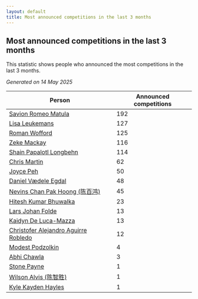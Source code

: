 ```yaml
---
layout: default
title: Most announced competitions in the last 3 months
---
```

## Most announced competitions in the last 3 months
This statistic shows people who announced the most competitions in the last 3 months.

*Generated on 14 May 2025*

| Person | Announced competitions |
| --- | --- |
| [Savion Romeo Matula](https://www.worldcubeassociation.org/persons/2019MATU03) | 192 |
| [Lisa Leukemans](https://www.worldcubeassociation.org/persons/2021LEUK01) | 127 |
| [Roman Wofford](https://www.worldcubeassociation.org/persons/2017WOFF01) | 125 |
| [Zeke Mackay](https://www.worldcubeassociation.org/persons/2015MACK06) | 116 |
| [Shain Papalotl Longbehn](https://www.worldcubeassociation.org/persons/2020LONG05) | 114 |
| [Chris Martin](https://www.worldcubeassociation.org/persons/2013MART03) | 62 |
| [Joyce Peh](https://www.worldcubeassociation.org/persons/2017PEHJ01) | 50 |
| [Daniel Vædele Egdal](https://www.worldcubeassociation.org/persons/2013EGDA01) | 48 |
| [Nevins Chan Pak Hoong (陈百鸿)](https://www.worldcubeassociation.org/persons/2010CHAN20) | 45 |
| [Hitesh Kumar Bhuwalka](https://www.worldcubeassociation.org/persons/2022BHUW01) | 23 |
| [Lars Johan Folde](https://www.worldcubeassociation.org/persons/2018FOLD01) | 13 |
| [Kaidyn De Luca-Mazza](https://www.worldcubeassociation.org/persons/2019LUCA01) | 13 |
| [Christofer Alejandro Aguirre Robledo](https://www.worldcubeassociation.org/persons/2016ROBL05) | 12 |
| [Modest Podzolkin](https://www.worldcubeassociation.org/persons/2017PODZ01) | 4 |
| [Abhi Chawla](https://www.worldcubeassociation.org/persons/2019CHAW01) | 3 |
| [Stone Payne](https://www.worldcubeassociation.org/persons/2018SIMP06) | 1 |
| [Wilson Alvis (陈智胜)](https://www.worldcubeassociation.org/persons/2011ALVI01) | 1 |
| [Kyle Kayden Hayles](https://www.worldcubeassociation.org/persons/2022HAYL02) | 1 |
